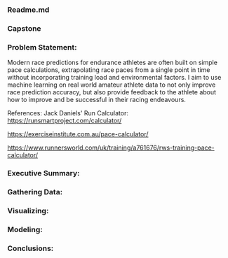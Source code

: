 ### Readme.md
### Capstone

### Problem Statement:
Modern race predictions for endurance athletes are often built on simple pace calculations, extrapolating race paces from a single point in time without incorporating training load and environmental factors. I aim to use machine learning on real world amateur athlete data to not only improve race prediction accuracy, but also provide feedback to the athlete about how to improve and be successful in their racing endeavours.

References: Jack Daniels' Run Calculator:
https://runsmartproject.com/calculator/

https://exerciseinstitute.com.au/pace-calculator/

https://www.runnersworld.com/uk/training/a761676/rws-training-pace-calculator/

### Executive Summary:



### Gathering Data:


### Visualizing:


### Modeling:


### Conclusions:




